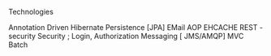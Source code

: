 Technologies

Annotation Driven
Hibernate Persistence [JPA]
EMail
AOP
EHCACHE
REST - security
Security ; Login, Authorization
Messaging [ JMS/AMQP]
MVC
Batch